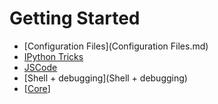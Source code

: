 # Getting Started

* [Configuration Files](Configuration Files.md)
* [IPython Tricks](IPythonTricks.md)
* [JSCode](JSCode.md)
* [Shell + debugging](Shell + debugging)
* [[Core](Core)]
